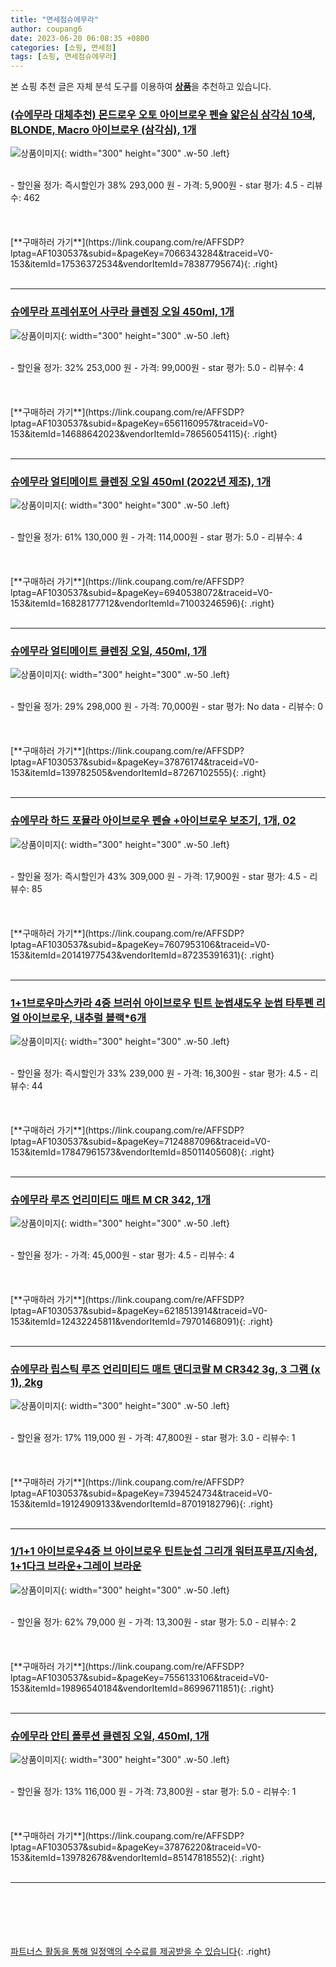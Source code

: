 ```yaml
---
title: "면세점슈에무라"
author: coupang6
date: 2023-06-20 06:08:35 +0800
categories: [쇼핑, 면세점]
tags: [쇼핑, 면세점슈에무라]
---
```


본 쇼핑 추천 글은 자체 분석 도구를 이용하여 [**상품**](https://link.coupang.com/a/bao1ui)을 추천하고 있습니다.

### [(슈에무라 대체추천) 몬드로우 오토 아이브로우 펜슬 얇은심 삼각심 10색, BLONDE, Macro 아이브로우 (삼각심), 1개](https://link.coupang.com/re/AFFSDP?lptag=AF1030537&subid=&pageKey=7066343284&traceid=V0-153&itemId=17536372534&vendorItemId=78387795674)

![상품이미지](https://thumbnail6.coupangcdn.com/thumbnails/remote/230x230ex/image/vendor_inventory/b48e/e8b6f3c21265dc0e257b74215f11519f5cc745690d2c6d73af55a654b4b2.jpg){: width="300" height="300" .w-50 .left}


<br>
- 할인율 정가: 즉시할인가 38%  293,000   원
- 가격: 5,900원
- star 평가: 4.5
- 리뷰수: 462
<br>
<br>
<br>
<br>
[**구매하러 가기**](https://link.coupang.com/re/AFFSDP?lptag=AF1030537&subid=&pageKey=7066343284&traceid=V0-153&itemId=17536372534&vendorItemId=78387795674){: .right}
<br>
<br>

---

### [슈에무라 프레쉬포어 사쿠라 클렌징 오일 450ml, 1개](https://link.coupang.com/re/AFFSDP?lptag=AF1030537&subid=&pageKey=6561160957&traceid=V0-153&itemId=14688642023&vendorItemId=78656054115)

![상품이미지](https://thumbnail10.coupangcdn.com/thumbnails/remote/230x230ex/image/vendor_inventory/bb3f/33a50423b6c16fe36808c8ca5a0d52e2d2a4f5c004cc295a1042e23c7ec0.png){: width="300" height="300" .w-50 .left}


<br>
- 할인율 정가: 32%  253,000   원
- 가격: 99,000원
- star 평가: 5.0
- 리뷰수: 4
<br>
<br>
<br>
<br>
[**구매하러 가기**](https://link.coupang.com/re/AFFSDP?lptag=AF1030537&subid=&pageKey=6561160957&traceid=V0-153&itemId=14688642023&vendorItemId=78656054115){: .right}
<br>
<br>

---

### [슈에무라 얼티메이트 클렌징 오일 450ml (2022년 제조), 1개](https://link.coupang.com/re/AFFSDP?lptag=AF1030537&subid=&pageKey=6940538072&traceid=V0-153&itemId=16828177712&vendorItemId=71003246596)

![상품이미지](https://thumbnail7.coupangcdn.com/thumbnails/remote/230x230ex/image/vendor_inventory/7be5/5844953531279e5db9c7058cefecc8f084c11fbd63c43a495ad4d12a3349.png){: width="300" height="300" .w-50 .left}


<br>
- 할인율 정가: 61%  130,000   원
- 가격: 114,000원
- star 평가: 5.0
- 리뷰수: 4
<br>
<br>
<br>
<br>
[**구매하러 가기**](https://link.coupang.com/re/AFFSDP?lptag=AF1030537&subid=&pageKey=6940538072&traceid=V0-153&itemId=16828177712&vendorItemId=71003246596){: .right}
<br>
<br>

---

### [슈에무라 얼티메이트 클렌징 오일, 450ml, 1개](https://link.coupang.com/re/AFFSDP?lptag=AF1030537&subid=&pageKey=37876174&traceid=V0-153&itemId=139782505&vendorItemId=87267102555)

![상품이미지](https://thumbnail7.coupangcdn.com/thumbnails/remote/230x230ex/image/vendor_inventory/7210/6adfafbfebccb9250ae12133b4d506f4839a1b7082af043842e6565f4558.png){: width="300" height="300" .w-50 .left}


<br>
- 할인율 정가: 29%  298,000   원
- 가격: 70,000원
- star 평가: No data
- 리뷰수: 0
<br>
<br>
<br>
<br>
[**구매하러 가기**](https://link.coupang.com/re/AFFSDP?lptag=AF1030537&subid=&pageKey=37876174&traceid=V0-153&itemId=139782505&vendorItemId=87267102555){: .right}
<br>
<br>

---

### [슈에무라 하드 포뮬라 아이브로우 펜슬 +아이브로우 보조기, 1개, 02](https://link.coupang.com/re/AFFSDP?lptag=AF1030537&subid=&pageKey=7607953106&traceid=V0-153&itemId=20141977543&vendorItemId=87235391631)

![상품이미지](https://thumbnail7.coupangcdn.com/thumbnails/remote/230x230ex/image/vendor_inventory/f8d8/eeb675c627d1d38c4e62a88c3852a472bc66ee5cf68c082d3238c77a39c5.jpg){: width="300" height="300" .w-50 .left}


<br>
- 할인율 정가: 즉시할인가 43%  309,000   원
- 가격: 17,900원
- star 평가: 4.5
- 리뷰수: 85
<br>
<br>
<br>
<br>
[**구매하러 가기**](https://link.coupang.com/re/AFFSDP?lptag=AF1030537&subid=&pageKey=7607953106&traceid=V0-153&itemId=20141977543&vendorItemId=87235391631){: .right}
<br>
<br>

---

### [1+1브로우마스카라 4중 브러쉬 아이브로우 틴트 눈썹섀도우 눈썹 타투펜 리얼 아이브로우, 내추럴 블랙*6개](https://link.coupang.com/re/AFFSDP?lptag=AF1030537&subid=&pageKey=7124887096&traceid=V0-153&itemId=17847961573&vendorItemId=85011405608)

![상품이미지](https://thumbnail9.coupangcdn.com/thumbnails/remote/230x230ex/image/vendor_inventory/9d05/7a8950005917d02e7b5cdb1b538870c1963486bdefb4ff16bb4211861845.jpg){: width="300" height="300" .w-50 .left}


<br>
- 할인율 정가: 즉시할인가 33%  239,000   원
- 가격: 16,300원
- star 평가: 4.5
- 리뷰수: 44
<br>
<br>
<br>
<br>
[**구매하러 가기**](https://link.coupang.com/re/AFFSDP?lptag=AF1030537&subid=&pageKey=7124887096&traceid=V0-153&itemId=17847961573&vendorItemId=85011405608){: .right}
<br>
<br>

---

### [슈에무라 루즈 언리미티드 매트 M CR 342, 1개](https://link.coupang.com/re/AFFSDP?lptag=AF1030537&subid=&pageKey=6218513914&traceid=V0-153&itemId=12432245811&vendorItemId=79701468091)

![상품이미지](https://thumbnail10.coupangcdn.com/thumbnails/remote/230x230ex/image/vendor_inventory/1ccc/5e54671df1faedce95b4a00f8f9207aa81c5bc3a77f49160061ab466dcc8.jpg){: width="300" height="300" .w-50 .left}


<br>
- 할인율 정가: 
- 가격: 45,000원
- star 평가: 4.5
- 리뷰수: 4
<br>
<br>
<br>
<br>
[**구매하러 가기**](https://link.coupang.com/re/AFFSDP?lptag=AF1030537&subid=&pageKey=6218513914&traceid=V0-153&itemId=12432245811&vendorItemId=79701468091){: .right}
<br>
<br>

---

### [슈에무라 립스틱 루즈 언리미티드 매트 댄디코랄 M CR342 3g, 3 그램 (x 1), 2kg](https://link.coupang.com/re/AFFSDP?lptag=AF1030537&subid=&pageKey=7394524734&traceid=V0-153&itemId=19124909133&vendorItemId=87019182796)

![상품이미지](https://thumbnail9.coupangcdn.com/thumbnails/remote/230x230ex/image/vendor_inventory/557a/7dc8af7e05c2cb8de0d73311cbc9d4d6344ef6d346cb3e395eb21eb0335b.jpg){: width="300" height="300" .w-50 .left}


<br>
- 할인율 정가: 17%  119,000   원
- 가격: 47,800원
- star 평가: 3.0
- 리뷰수: 1
<br>
<br>
<br>
<br>
[**구매하러 가기**](https://link.coupang.com/re/AFFSDP?lptag=AF1030537&subid=&pageKey=7394524734&traceid=V0-153&itemId=19124909133&vendorItemId=87019182796){: .right}
<br>
<br>

---

### [1/1+1 아이브로우4중 브 아이브로우 틴트눈섭 그리개 워터프루프/지속성, 1+1다크 브라운+그레이 브라운](https://link.coupang.com/re/AFFSDP?lptag=AF1030537&subid=&pageKey=7556133106&traceid=V0-153&itemId=19896540184&vendorItemId=86996711851)

![상품이미지](https://thumbnail7.coupangcdn.com/thumbnails/remote/230x230ex/image/vendor_inventory/acdf/b6c2ac15aa1f2d892f71a4dba79977a1eac7686dade05a6ba8d3649f39da.jpg){: width="300" height="300" .w-50 .left}


<br>
- 할인율 정가: 62%  79,000   원
- 가격: 13,300원
- star 평가: 5.0
- 리뷰수: 2
<br>
<br>
<br>
<br>
[**구매하러 가기**](https://link.coupang.com/re/AFFSDP?lptag=AF1030537&subid=&pageKey=7556133106&traceid=V0-153&itemId=19896540184&vendorItemId=86996711851){: .right}
<br>
<br>

---

### [슈에무라 안티 폴루션 클렌징 오일, 450ml, 1개](https://link.coupang.com/re/AFFSDP?lptag=AF1030537&subid=&pageKey=37876220&traceid=V0-153&itemId=139782678&vendorItemId=85147818552)

![상품이미지](https://thumbnail10.coupangcdn.com/thumbnails/remote/230x230ex/image/vendor_inventory/1412/34795f0c5c10ef82f015f81473ee0c21b52d279410fe5ddb96b9039e2baa.jpg){: width="300" height="300" .w-50 .left}


<br>
- 할인율 정가: 13%  116,000   원
- 가격: 73,800원
- star 평가: 5.0
- 리뷰수: 1
<br>
<br>
<br>
<br>
[**구매하러 가기**](https://link.coupang.com/re/AFFSDP?lptag=AF1030537&subid=&pageKey=37876220&traceid=V0-153&itemId=139782678&vendorItemId=85147818552){: .right}
<br>
<br>

---
<br><br><br><br><br> [파트너스 활동을 통해 일정액의 수수료를 제공받을 수 있습니다](https://link.coupang.com/a/bao1ui){: .right}